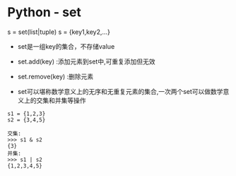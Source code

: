 # Python - set 

s = set(list|tuple)
s = {key1,key2,...}

* set是一组key的集合，不存储value

* set.add(key) :添加元素到set中,可重复添加但无效

* set.remove(key) :删除元素

* set可以堪称数学意义上的无序和无重复元素的集合,一次两个set可以做数学意义上的交集和并集等操作

```
s1 = {1,2,3}
s2 = {3,4,5}

交集:
>>> s1 & s2
{3}
并集:
>>> s1 | s2
{1,2,3,4,5}

```



